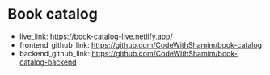 # Book catalog

- live_link: https://book-catalog-live.netlify.app/
- frontend_github_link: https://github.com/CodeWithShamim/book-catalog
- backend_github_link: https://github.com/CodeWithShamim/book-catalog-backend
